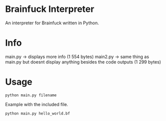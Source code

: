 # Brainfuck Interpreter
An interpreter for Brainfuck written in Python.
# Info
main.py -> displays more info (1 554 bytes)
main2.py -> same thing as main.py but doesnt display anything besides the code outputs (1 299 bytes)
# Usage
```
python main.py filename
```
Example with the included file.
```
python main.py hello_world.bf
```
